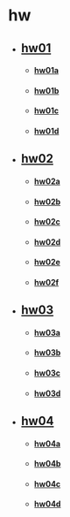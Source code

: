 # hw

* ## [hw01](hw01.md)
    * #### [hw01a](hw01/hw01a.md)
    * #### [hw01b](hw01/hw01b.md)
    * #### [hw01c](hw01/hw01c.md)
    * #### [hw01d](hw01/hw01d.md)
* ## [hw02](hw02.md)
    * #### [hw02a](hw02/hw02a.md)
    * #### [hw02b](hw02/hw02b.md)
    * #### [hw02c](hw02/hw02c.md)
    * #### [hw02d](hw02/hw02d.md)
    * #### [hw02e](hw02/hw02e.md)
    * #### [hw02f](hw02/hw02f.md)
* ## [hw03](hw03.md)
    * #### [hw03a](hw03/hw03a.md)
    * #### [hw03b](hw03/hw03b.md)
    * #### [hw03c](hw03/hw03c.md)
    * #### [hw03d](hw03/hw03d.md)
* ## [hw04](hw04.md)
    * #### [hw04a](hw04/hw04a.md)
    * #### [hw04b](hw04/hw04b.md)
    * #### [hw04c](hw04/hw04c.md)
    * #### [hw04d](hw04/hw04d.md)